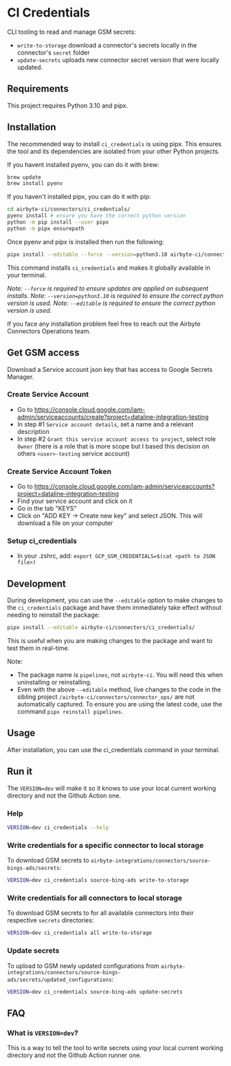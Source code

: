 # CI Credentials
CLI tooling to read and manage GSM secrets:
- `write-to-storage` download a connector's secrets locally in the connector's `secret` folder
- `update-secrets` uploads new connector secret version that were locally updated.

## Requirements

This project requires Python 3.10 and pipx.

## Installation

The recommended way to install `ci_credentials` is using pipx. This ensures the tool and its dependencies are isolated from your other Python projects.

If you havent installed pyenv, you can do it with brew:

```bash
brew update
brew install pyenv
```

If you haven't installed pipx, you can do it with pip:

```bash
cd airbyte-ci/connectors/ci_credentials/
pyenv install # ensure you have the correct python version
python -m pip install --user pipx
python -m pipx ensurepath
```

Once pyenv and pipx is installed then run the following:

```bash
pipx install --editable --force --version=python3.10 airbyte-ci/connectors/ci_credentials/
```

This command installs `ci_credentials` and makes it globally available in your terminal.

_Note: `--force` is required to ensure updates are applied on subsequent installs._
_Note: `--version=python3.10` is required to ensure the correct python version is used._
_Note: `--editable` is required to ensure the correct python version is used._

If you face any installation problem feel free to reach out the Airbyte Connectors Operations team.


## Get GSM access
Download a Service account json key that has access to Google Secrets Manager.

### Create Service Account
* Go to https://console.cloud.google.com/iam-admin/serviceaccounts/create?project=dataline-integration-testing
* In step #1 `Service account details`, set a name and a relevant description
* In step #2 `Grant this service account access to project`, select role `Owner` (there is a role that is more scope but I based this decision on others `<user>-testing` service account)

### Create Service Account Token
* Go to https://console.cloud.google.com/iam-admin/serviceaccounts?project=dataline-integration-testing
* Find your service account and click on it
* Go in the tab "KEYS"
* Click on "ADD KEY -> Create new key" and select JSON. This will download a file on your computer

### Setup ci_credentials
* In your .zshrc, add: `export GCP_GSM_CREDENTIALS=$(cat <path to JSON file>)`

## Development
During development, you can use the `--editable` option to make changes to the `ci_credentials` package and have them immediately take effect without needing to reinstall the package:

```bash
pipx install --editable airbyte-ci/connectors/ci_credentials/
```

This is useful when you are making changes to the package and want to test them in real-time.

Note:

- The package name is `pipelines`, not `airbyte-ci`. You will need this when uninstalling or reinstalling.
- Even with the above `--editable` method, live changes to the code in the sibling project `/airbyte-ci/connectors/connector_ops/` are not automatically captured. To ensure you are using the latest code, use the command `pipx reinstall pipelines`.

## Usage
After installation, you can use the ci_credentials command in your terminal.

## Run it

The `VERSION=dev` will make it so it knows to use your local current working directory and not the Github Action one.

### Help
```bash
VERSION=dev ci_credentials --help
```

### Write credentials for a specific connector to local storage
To download GSM secrets to `airbyte-integrations/connectors/source-bings-ads/secrets`:
```bash
VERSION=dev ci_credentials source-bing-ads write-to-storage
```

### Write credentials for all connectors to local storage
To download GSM secrets to for all available connectors into their respective `secrets` directories:
```bash
VERSION=dev ci_credentials all write-to-storage
```

### Update secrets
To upload to GSM newly updated configurations from `airbyte-integrations/connectors/source-bings-ads/secrets/updated_configurations`:

```bash
VERSION=dev ci_credentials source-bing-ads update-secrets
```

## FAQ
### What is `VERSION=dev`?
This is a way to tell the tool to write secrets using your local current working directory and not the Github Action runner one.
